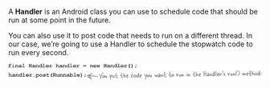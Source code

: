A **Handler** is an Android class you can use to schedule code that should be run at some point in the future. 

You can also use it to post code that needs to run on a different thread. In our case, we’re going to use a Handler to schedule the stopwatch code to run every second.

![](.guides/img/50code.png)